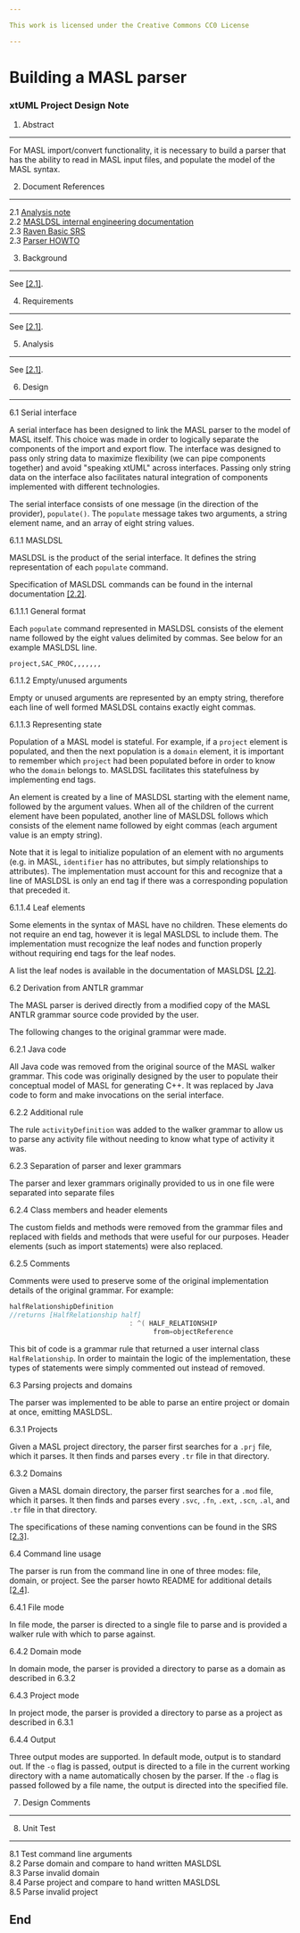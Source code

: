 ```yaml
---

This work is licensed under the Creative Commons CC0 License

---
```


# Building a MASL parser
### xtUML Project Design Note


1. Abstract
-----------
For MASL import/convert functionality, it is necessary to build a parser that has
the ability to read in MASL input files, and populate the model of the MASL syntax.

2. Document References
----------------------
<a id="2.1"></a>2.1 [Analysis note](https://github.com/leviathan747/mc/blob/8320_packaging/doc/notes/8073_masl_parser/8073_masl_parser.ant.md)  
<a id="2.2"></a>2.2 [MASLDSL internal engineering documentation](https://docs.google.com/spreadsheets/d/1tPnk-JC5Idyhz2tUbgDGPlNbmHm2fZyA2cbf7IFYyVY/edit#gid=0)  
<a id="2.3"></a>2.3 [Raven Basic SRS](https://docs.google.com/document/d/1EzGRGyjIIk1Xx_v83c3zE_OV5pVbdsnEy2TxPasDhCc/edit)  
<a id="2.4"></a>2.3 [Parser HOWTO](https://github.com/leviathan747/mc/blob/8320_packaging/masl/parser/README.md)  

3. Background
-------------
See [[2.1]](#2.1).

4. Requirements
---------------
See [[2.1]](#2.1).

5. Analysis
-----------
See [[2.1]](#2.1).

6. Design
---------

6.1 Serial interface

A serial interface has been designed to link the MASL parser to the model of MASL itself. This choice
was made in order to logically separate the components of the import and export flow. The interface
was designed to pass only string data to maximize flexibility (we can pipe components together) and
avoid "speaking xtUML" across interfaces. Passing only string data on the interface also facilitates
natural integration of components implemented with different technologies.

The serial interface consists of one message (in the direction of the provider), `populate()`. The
`populate` message takes two arguments, a string element name, and an array of eight string values.

6.1.1 MASLDSL

MASLDSL is the product of the serial interface. It defines the string representation of each `populate`
command.

Specification of MASLDSL commands can be found in the internal documentation [[2.2]](#2.2).

6.1.1.1 General format

Each `populate` command represented in MASLDSL consists of the element name followed by the eight values
delimited by commas. See below for an example MASLDSL line.
```
project,SAC_PROC,,,,,,,
```

6.1.1.2 Empty/unused arguments

Empty or unused arguments are represented by an empty string, therefore each line of well formed MASLDSL
contains exactly eight commas.

6.1.1.3 Representing state

Population of a MASL model is stateful. For example, if a `project` element is populated, and then the
next population is a `domain` element, it is important to remember which `project` had been populated
before in order to know who the `domain` belongs to. MASLDSL facilitates this statefulness by implementing
end tags.

An element is created by a line of MASLDSL starting with the element name, followed by the argument values.
When all of the children of the current element have been populated, another line of MASLDSL follows which
consists of the element name followed by eight commas (each argument value is an empty string).

Note that it is legal to initialize population of an element with no arguments (e.g. in MASL, `identifier`
has no attributes, but simply relationships to attributes). The implementation must account for this and
recognize that a line of MASLDSL is only an end tag if there was a corresponding population that preceded
it.

6.1.1.4 Leaf elements

Some elements in the syntax of MASL have no children. These elements do not require an end tag, however
it is legal MASLDSL to include them. The implementation must recognize the leaf nodes and function
properly without requiring end tags for the leaf nodes.

A list the leaf nodes is available in the documentation of MASLDSL [[2.2]](#2.2).

6.2 Derivation from ANTLR grammar

The MASL parser is derived directly from a modified copy of the MASL ANTLR grammar source code
provided by the user.

The following changes to the original grammar were made.

6.2.1 Java code

All Java code was removed from the original source of the MASL walker grammar. This code was originally
designed by the user to populate their conceptual model of MASL for generating C++. It was replaced by
Java code to form and make invocations on the serial interface.

6.2.2 Additional rule

The rule `activityDefinition` was added to the walker grammar to allow us to parse any activity file
without needing to know what type of activity it was.

6.2.3 Separation of parser and lexer grammars

The parser and lexer grammars originally provided to us in one file were separated into separate files

6.2.4 Class members and header elements

The custom fields and methods were removed from the grammar files and replaced with fields and methods
that were useful for our purposes. Header elements (such as import statements) were also replaced.

6.2.5 Comments

Comments were used to preserve some of the original implementation details of the original grammar. For
example:
```java
halfRelationshipDefinition
//returns [HalfRelationship half]
                              : ^( HALF_RELATIONSHIP
                                    from=objectReference
```
This bit of code is a grammar rule that returned a user internal class `HalfRelationship`. In order to
maintain the logic of the implementation, these types of statements were simply commented out instead
of removed.

6.3 Parsing projects and domains

The parser was implemented to be able to parse an entire project or domain at once, emitting MASLDSL.

6.3.1 Projects

Given a MASL project directory, the parser first searches for a `.prj` file, which it parses. It then
finds and parses every `.tr` file in that directory.

6.3.2 Domains

Given a MASL domain directory, the parser first searches for a `.mod` file, which it parses. It then
finds and parses every `.svc`, `.fn`, `.ext`, `.scn`, `.al`, and `.tr` file in that directory.

The specifications of these naming conventions can be found in the SRS [[2.3]](#2.3).

6.4 Command line usage

The parser is run from the command line in one of three modes: file, domain, or project.
See the parser howto README for additional details [[2.4]](#2.4).

6.4.1 File mode

In file mode, the parser is directed to a single file to parse and is provided a walker rule
with which to parse against.

6.4.2 Domain mode

In domain mode, the parser is provided a directory to parse as a domain as described in 6.3.2

6.4.3 Project mode

In project mode, the parser is provided a directory to parse as a project as described in 6.3.1

6.4.4 Output

Three output modes are supported. In default mode, output is to standard out. If the `-o` flag is
passed, output is directed to a file in the current working directory with a name automatically 
chosen by the parser. If the `-o` flag is passed followed by a file name, the output is directed
into the specified file.

7. Design Comments
------------------

8. Unit Test
------------

8.1 Test command line arguments  
8.2 Parse domain and compare to hand written MASLDSL  
8.3 Parse invalid domain  
8.4 Parse project and compare to hand written MASLDSL  
8.5 Parse invalid project  

End
---


